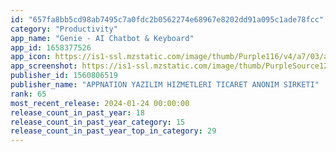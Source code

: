 ```yaml
---
id: "657fa8bb5cd98ab7495c7a0fdc2b0562274e68967e8202dd91a095c1ade78fcc"
category: "Productivity"
app_name: "Genie - AI Chatbot & Keyboard"
app_id: 1658377526
app_icon: https://is1-ssl.mzstatic.com/image/thumb/Purple116/v4/a7/03/a9/a703a9fd-4ab0-d9ab-3b3d-eea2282a9d85/AppIcon-0-0-1x_U007epad-0-85-220.jpeg/1024x1024bb.png
app_screenshot: https://is1-ssl.mzstatic.com/image/thumb/PurpleSource126/v4/ff/83/0c/ff830c2d-af57-3d5f-c1f4-fd779e130f4f/521f2c7d-86c6-4ad2-8ded-3c46fe1c22b5_6.5-1.jpg/1284x2778bb.png
publisher_id: 1560806519
publisher_name: "APPNATION YAZILIM HIZMETLERI TICARET ANONIM SIRKETI"
rank: 65
most_recent_release: 2024-01-24 00:00:00
release_count_in_past_year: 18
release_count_in_past_year_category: 15
release_count_in_past_year_top_in_category: 29
---
```


